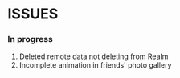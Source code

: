 # ISSUES
### In progress
1. Deleted remote data not deleting from Realm
2. Incomplete animation in friends' photo gallery

